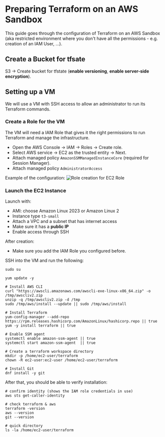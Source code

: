 # Preparing Terraform on an AWS Sandbox

This guide goes through the configuration of Terraform on an AWS Sandbox (aka restricted environment where you don't have all the permissions - e.g. creation of an IAM User, ...).

## Create a Bucket for tfsate
S3 → Create bucket for tfstate (**enable versioning**, **enable server-side encryption**).

## Setting up a VM
We will use a VM with SSH access to allow an administrator to run its Terraform commands.

### Create a Role for the VM 
The VM will need a IAM Role that gives it the right permissions to run Terraform and manage the infrastructure. 

* Open the AWS Console → IAM → Roles → Create role.
* Select AWS service → EC2 as the trusted entity → Next.
* Attach managed policy `AmazonSSMManagedInstanceCore` (required for Session Manager).
* Attach managed policy `AdministratorAccess`


Example of the configuration: 
![Role creation for EC2 Role](./img/ec2-role-terra.png)

### Launch the EC2 Instance
Launch with: 
* AMI: choose Amazon Linux 2023 or Amazon Linux 2
* Instance type `t3-small`
* Attach a VPC and a subnet that has internet access
* Make sure it has a **public IP** 
* Enable access through SSH

After creation: 
* Make sure you add the IAM Role you configured before. 

SSH into the VM and run the following: 
```
sudo su

yum update -y 

# Install AWS CLI
curl "https://awscli.amazonaws.com/awscli-exe-linux-x86_64.zip" -o /tmp/awscliv2.zip
unzip -q /tmp/awscliv2.zip -d /tmp
sudo /tmp/aws/install --update || sudo /tmp/aws/install

# Install Terraform
yum-config-manager --add-repo https://rpm.releases.hashicorp.com/AmazonLinux/hashicorp.repo || true
yum -y install terraform || true

# Enable SSM agent
systemctl enable amazon-ssm-agent || true
systemctl start amazon-ssm-agent  || true

# Create a terraform workspace directory
mkdir -p /home/ec2-user/terraform
chown -R ec2-user:ec2-user /home/ec2-user/terraform

# Install Git
dnf install -y git

```

After that, you should be able to verify installation: 
```
# confirm identity (shows the IAM role credentials in use)
aws sts get-caller-identity

# check terraform & aws
terraform -version
aws --version
git --version

# quick directory
ls -la /home/ec2-user/terraform
```
